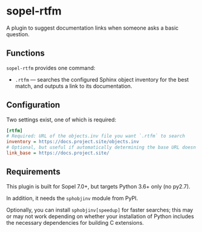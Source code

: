 # sopel-rtfm

A plugin to suggest documentation links when someone asks a basic question.

## Functions

`sopel-rtfm` provides one command:

* `.rtfm` — searches the configured Sphinx object inventory for the best
  match, and outputs a link to its documentation.

## Configuration

Two settings exist, one of which is required:

```ini
[rtfm]
# Required: URL of the objects.inv file you want `.rtfm` to search
inventory = https://docs.project.site/objects.inv
# Optional, but useful if automatically determining the base URL doesn't work
link_base = https://docs.project.site/
```

## Requirements

This plugin is built for Sopel 7.0+, but targets Python 3.6+ only (no py2.7).

In addition, it needs the `sphobjinv` module from PyPI.

Optionally, you can install `sphobjinv[speedup]` for faster searches; this may
or may not work depending on whether your installation of Python includes the
necessary dependencies for building C extensions.
